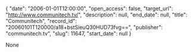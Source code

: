 {
  "date": "2006-01-01T12:00:00", 
  "open_access": false, 
  "target_url": "http://www.communitech.tv/", 
  "description": null, 
  "end_date": null, 
  "title": "Communitech", 
  "record_id": "20060101T120000/a18+bstSieuQ30HUD73fvg==", 
  "publisher": "communitech.tv", 
  "slug": 11647, 
  "start_date": null
}

None